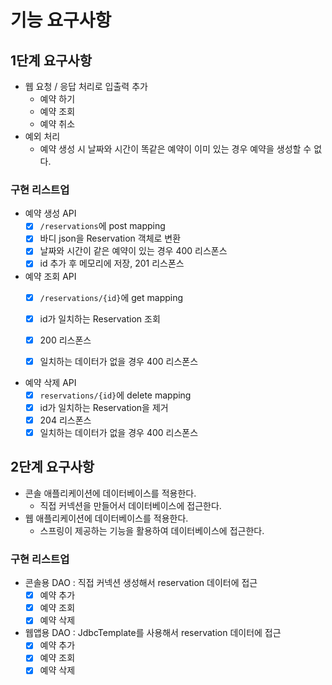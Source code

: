 # 기능 요구사항

## 1단계 요구사항
- 웹 요청 / 응답 처리로 입출력 추가
  - 예약 하기
  - 예약 조회
  - 예약 취소
- 예외 처리
  - 예약 생성 시 날짜와 시간이 똑같은 예약이 이미 있는 경우 예약을 생성할 수 없다.

### 구현 리스트업
- 예약 생성 API
  - [x] `/reservations`에 post mapping
  - [x] 바디 json을 Reservation 객체로 변환
  - [x] 날짜와 시간이 같은 예약이 있는 경우 400 리스폰스
  - [x] id 추가 후 메모리에 저장, 201 리스폰스

- 예약 조회 API
  - [x] `/reservations/{id}`에 get mapping
  - [x] id가 일치하는 Reservation 조회
  - [x] 200 리스폰스
  - [x] 일치하는 데이터가 없을 경우 400 리스폰스


- 예약 삭제 API
  - [x] `reservations/{id}`에 delete mapping
  - [x] id가 일치하는 Reservation을 제거
  - [x] 204 리스폰스
  - [x] 일치하는 데이터가 없을 경우 400 리스폰스

## 2단계 요구사항
- 콘솔 애플리케이션에 데이터베이스를 적용한다.
  - 직접 커넥션을 만들어서 데이터베이스에 접근한다.
- 웹 애플리케이션에 데이터베이스를 적용한다.
  - 스프링이 제공하는 기능을 활용하여 데이터베이스에 접근한다.

### 구현 리스트업
- 콘솔용 DAO : 직접 커넥션 생성해서 reservation 데이터에 접근
  - [x] 예약 추가
  - [x] 예약 조회
  - [x] 예약 삭제

- 웹앱용 DAO : JdbcTemplate를 사용해서 reservation 데이터에 접근
  - [x] 예약 추가
  - [x] 예약 조회
  - [x] 예약 삭제